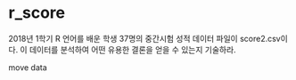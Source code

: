 # r_score

2018년 1학기 R 언어를 배운 학생 37명의 중간시험 성적 데이터 파일이 score2.csv이다. 이 데이터를 분석하여 어떤 유용한 결론을 얻을 수 있는지 기술하라.

move data
